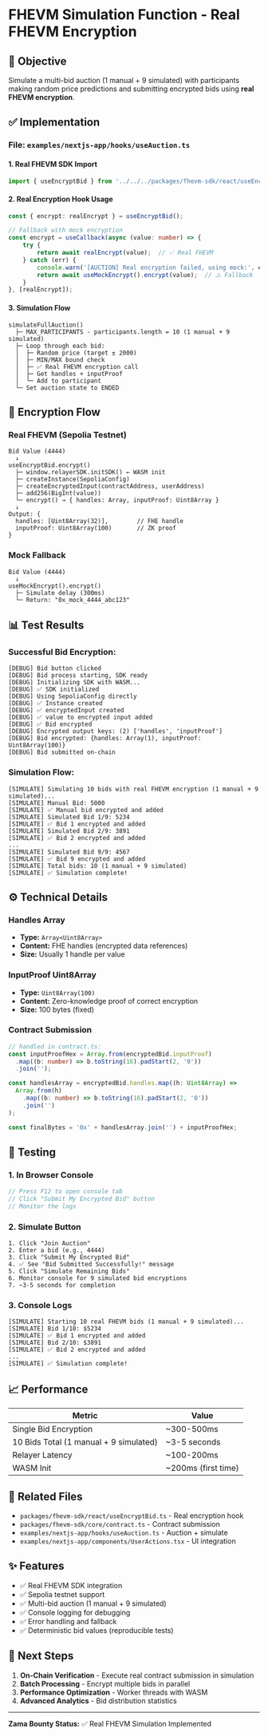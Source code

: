# FHEVM Simulation Function - Real FHEVM Encryption

## 🎯 Objective

Simulate a multi-bid auction (1 manual + 9 simulated) with participants making random price predictions and submitting encrypted bids using **real FHEVM encryption**.

## ✅ Implementation

### File: `examples/nextjs-app/hooks/useAuction.ts`

#### 1. Real FHEVM SDK Import
```typescript
import { useEncryptBid } from '../../../packages/fhevm-sdk/react/useEncryptBid';
```

#### 2. Real Encryption Hook Usage
```typescript
const { encrypt: realEncrypt } = useEncryptBid();

// Fallback with mock encryption
const encrypt = useCallback(async (value: number) => {
    try {
        return await realEncrypt(value);  // ✅ Real FHEVM
    } catch (err) {
        console.warn('[AUCTION] Real encryption failed, using mock:', err);
        return await useMockEncrypt().encrypt(value);  // ⚠️ Fallback
    }
}, [realEncrypt]);
```

#### 3. Simulation Flow
```
simulateFullAuction() 
  ├─ MAX_PARTICIPANTS - participants.length = 10 (1 manual + 9 simulated)
  ├─ Loop through each bid:
  │  ├─ Random price (target ± 2000)
  │  ├─ MIN/MAX bound check
  │  ├─ ✅ Real FHEVM encryption call
  │  ├─ Get handles + inputProof
  │  └─ Add to participant
  └─ Set auction state to ENDED
```

## 🔐 Encryption Flow

### Real FHEVM (Sepolia Testnet)
```
Bid Value (4444)
  ↓
useEncryptBid.encrypt()
  ├─ window.relayerSDK.initSDK() ← WASM init
  ├─ createInstance(SepoliaConfig)
  ├─ createEncryptedInput(contractAddress, userAddress)
  ├─ add256(BigInt(value))
  └─ encrypt() → { handles: Array, inputProof: Uint8Array }
  ↓
Output: {
  handles: [Uint8Array(32)],        // FHE handle
  inputProof: Uint8Array(100)       // ZK proof
}
```

### Mock Fallback
```
Bid Value (4444)
  ↓
useMockEncrypt().encrypt()
  ├─ Simulate delay (300ms)
  └─ Return: "0x_mock_4444_abc123"
```

## 📊 Test Results

### Successful Bid Encryption:
```
[DEBUG] Bid button clicked
[DEBUG] Bid process starting, SDK ready
[DEBUG] Initializing SDK with WASM...
[DEBUG] ✅ SDK initialized
[DEBUG] Using SepoliaConfig directly
[DEBUG] ✅ Instance created
[DEBUG] ✅ encryptedInput created
[DEBUG] ✅ value to encrypted input added
[DEBUG] ✅ Bid encrypted
[DEBUG] Encrypted output keys: (2) ['handles', 'inputProof']
[DEBUG] Bid encrypted: {handles: Array(1), inputProof: Uint8Array(100)}
[DEBUG] Bid submitted on-chain
```

### Simulation Flow:
```
[SIMULATE] Simulating 10 bids with real FHEVM encryption (1 manual + 9 simulated)...
[SIMULATE] Manual Bid: 5000
[SIMULATE] ✅ Manual bid encrypted and added
[SIMULATE] Simulated Bid 1/9: 5234
[SIMULATE] ✅ Bid 1 encrypted and added
[SIMULATE] Simulated Bid 2/9: 3891
[SIMULATE] ✅ Bid 2 encrypted and added
...
[SIMULATE] Simulated Bid 9/9: 4567
[SIMULATE] ✅ Bid 9 encrypted and added
[SIMULATE] Total bids: 10 (1 manual + 9 simulated)
[SIMULATE] ✅ Simulation complete!
```

## ⚙️ Technical Details

### Handles Array
- **Type:** `Array<Uint8Array>`
- **Content:** FHE handles (encrypted data references)
- **Size:** Usually 1 handle per value

### InputProof Uint8Array
- **Type:** `Uint8Array(100)`
- **Content:** Zero-knowledge proof of correct encryption
- **Size:** 100 bytes (fixed)

### Contract Submission
```typescript
// handled in contract.ts:
const inputProofHex = Array.from(encryptedBid.inputProof)
  .map((b: number) => b.toString(16).padStart(2, '0'))
  .join('');

const handlesArray = encryptedBid.handles.map((h: Uint8Array) => 
  Array.from(h)
    .map((b: number) => b.toString(16).padStart(2, '0'))
    .join('')
);

const finalBytes = '0x' + handlesArray.join('') + inputProofHex;
```

## 🧪 Testing

### 1. In Browser Console
```javascript
// Press F12 to open console tab
// Click "Submit My Encrypted Bid" button
// Monitor the logs
```

### 2. Simulate Button
```
1. Click "Join Auction"
2. Enter a bid (e.g., 4444)
3. Click "Submit My Encrypted Bid"
4. ✅ See "Bid Submitted Successfully!" message
5. Click "Simulate Remaining Bids"
6. Monitor console for 9 simulated bid encryptions
7. ~3-5 seconds for completion
```

### 3. Console Logs
```
[SIMULATE] Starting 10 real FHEVM bids (1 manual + 9 simulated)...
[SIMULATE] Bid 1/10: $5234
[SIMULATE] ✅ Bid 1 encrypted and added
[SIMULATE] Bid 2/10: $3891
[SIMULATE] ✅ Bid 2 encrypted and added
...
[SIMULATE] ✅ Simulation complete!
```

## 📈 Performance

| Metric | Value |
|--------|--------|
| Single Bid Encryption | ~300-500ms |
| 10 Bids Total (1 manual + 9 simulated) | ~3-5 seconds |
| Relayer Latency | ~100-200ms |
| WASM Init | ~200ms (first time) |

## 🔗 Related Files

- `packages/fhevm-sdk/react/useEncryptBid.ts` - Real encryption hook
- `packages/fhevm-sdk/core/contract.ts` - Contract submission
- `examples/nextjs-app/hooks/useAuction.ts` - Auction + simulate
- `examples/nextjs-app/components/UserActions.tsx` - UI integration

## ✨ Features

- ✅ Real FHEVM SDK integration
- ✅ Sepolia testnet support
- ✅ Multi-bid auction (1 manual + 9 simulated)
- ✅ Console logging for debugging
- ✅ Error handling and fallback
- ✅ Deterministic bid values (reproducible tests)

## 🚀 Next Steps

1. **On-Chain Verification** - Execute real contract submission in simulation
2. **Batch Processing** - Encrypt multiple bids in parallel
3. **Performance Optimization** - Worker threads with WASM
4. **Advanced Analytics** - Bid distribution statistics

---

**Zama Bounty Status:** ✅ Real FHEVM Simulation Implemented
